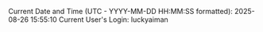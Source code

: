 Current Date and Time (UTC - YYYY-MM-DD HH:MM:SS formatted): 2025-08-26 15:55:10
Current User's Login: luckyaiman
